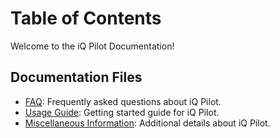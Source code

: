 # Table of Contents

Welcome to the iQ Pilot Documentation!

## Documentation Files

- [FAQ](faq.md): Frequently asked questions about iQ Pilot.
- [Usage Guide](usage.md): Getting started guide for iQ Pilot.
- [Miscellaneous Information](misc.md): Additional details about iQ Pilot.
